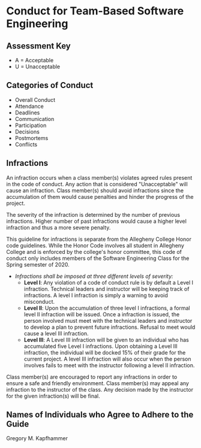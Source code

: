 # Conduct for Team-Based Software Engineering

## Assessment Key

* A = Acceptable
* U = Unacceptable

## Categories of Conduct

* Overall Conduct
* Attendance
* Deadlines
* Communication
* Participation
* Decisions
* Postmortems
* Conflicts

## Infractions

An infraction occurs when a class member(s) violates agreed rules present in
the code of conduct. Any action that is considered "Unacceptable" will cause an
infraction. Class member(s) should avoid infractions since the accumulation of
them would cause penalties and hinder the progress of the project.

The severity of the infraction is determined by the number of previous infractions.
Higher number of past infractions would cause a higher level infraction and thus
a more severe penalty.

This guideline for infractions is separate from the Allegheny College Honor code guidelines.
While the Honor Code involves all student in Allegheny College and is enforced by the college's honor committee,
 this code of conduct only includes members
 of the Software Engineering Class for the Spring semester of 2020.

* *Infractions shall be imposed at three different levels of severity:*
  * __Level I__: Any violation of a code of conduct rule is by default a Level I
  infraction. Technical leaders and instructor will be
  keeping track of infractions.
   A level I infraction is simply a warning to avoid
  misconduct.
  * __Level II__: Upon the accumulation of three level I infractions, a formal
  level II infraction will be issued. Once a infraction is issued, the person
  involved must meet with the technical leaders and instructor to develop a plan
  to prevent future infractions. Refusal to meet would cause a level III
  infraction.
  * __Level III__: A Level III infraction will be given to an individual who has
  accumulated five Level I infractions. Upon obtaining a Level III infraction,
  the individual will be docked 15% of their grade for the current project.
  A level III infraction will also occur when the person involves fails  to
  meet with the instructor following a level II  infraction.

Class member(s) are encouraged to report any infractions in order to ensure
a safe and friendly environment.
Class member(s) may appeal any infraction
to the instructor of the class. Any decision made by the instructor for the given
infraction(s) will be final.


## Names of Individuals who Agree to Adhere to the Guide

Gregory M. Kapfhammer
